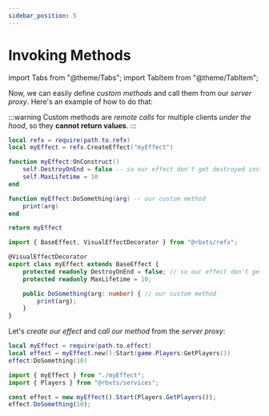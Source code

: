 ```yaml
---
sidebar_position: 5
---
```


# Invoking Methods

import Tabs from "@theme/Tabs";
import TabItem from "@theme/TabItem";

Now, we can easily define *custom methods* and call them from our *server proxy*.
Here's an example of how to do that:

:::warning
Custom methods are *remote calls* for multiple clients *under the hood*, so they **cannot return values**.
:::

<Tabs groupId="languages">
<TabItem value="Luau">

```lua title="myEffect.lua" showLineNumbers
local refx = require(path.to.refx)
local myEffect = refx.CreateEffect("myEffect")

function myEffect:OnConstruct()
    self.DestroyOnEnd = false -- so our effect don't get destroyed instantly.
    self.MaxLifetime = 10
end

function myEffect:DoSomething(arg) -- our custom method
    print(arg)
end

return myEffect
```

</TabItem>
<TabItem value="TypeScript" default>

```ts title="myEffect.ts" showLineNumbers
import { BaseEffect, VisualEffectDecorator } from "@rbxts/refx";

@VisualEffectDecorator
export class myEffect extends BaseEffect {
    protected readonly DestroyOnEnd = false; // so our effect don't get destroyed instantly.
    protected readonly MaxLifetime = 10;

    public DoSomething(arg: number) { // our custom method
        print(arg);
    }
}
```

</TabItem>
</Tabs>

Let's *create our effect* and c*all our method* from the *server proxy*:

<Tabs groupId="languages">
<TabItem value="Luau">

```lua title="somewhere.lua" showLineNumbers
local myEffect = require(path.to.effect)
local effect = myEffect.new():Start(game.Players:GetPlayers())
effect:DoSomething(10)
```

</TabItem>
<TabItem value="TypeScript" default>

```ts title="somewhere.ts" showLineNumbers
import { myEffect } from "./myEffect";
import { Players } from "@rbxts/services";

const effect = new myEffect().Start(Players.GetPlayers());
effect.DoSomething(10);
```

</TabItem>
</Tabs>


